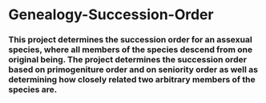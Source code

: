 # Genealogy-Succession-Order
### This project determines the succession order for an assexual species, where all members of the species descend from one original being. The project determines the succession order based on primogeniture order and on seniority order as well as determining how closely related two arbitrary members of the species are.
